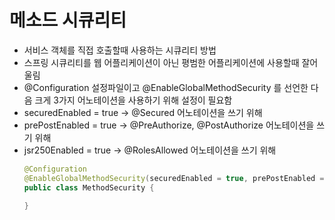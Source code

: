 # 메소드 시큐리티

- 서비스 객체를 직접 호출할때 사용하는 시큐리티 방법
- 스프링 시큐리티를 웹 어플리케이션이 아닌 평범한 어플리케이션에 사용할때 잘어울림
- @Configuration 설정파일이고 @EnableGlobalMethodSecurity 를 선언한 다음 크게 3가지 어노테이션을 사용하기 위해 설정이 필요함
- securedEnabled = true -> @Secured 어노테이션을 쓰기 위해
- prePostEnabled = true -> @PreAuthorize, @PostAuthorize 어노테이션을 쓰기 위해 
- jsr250Enabled = true -> @RolesAllowed  어노테이션을 쓰기 위해
    ```java
    @Configuration
    @EnableGlobalMethodSecurity(securedEnabled = true, prePostEnabled = true, jsr250Enabled = true)
    public class MethodSecurity {

    }

    ```